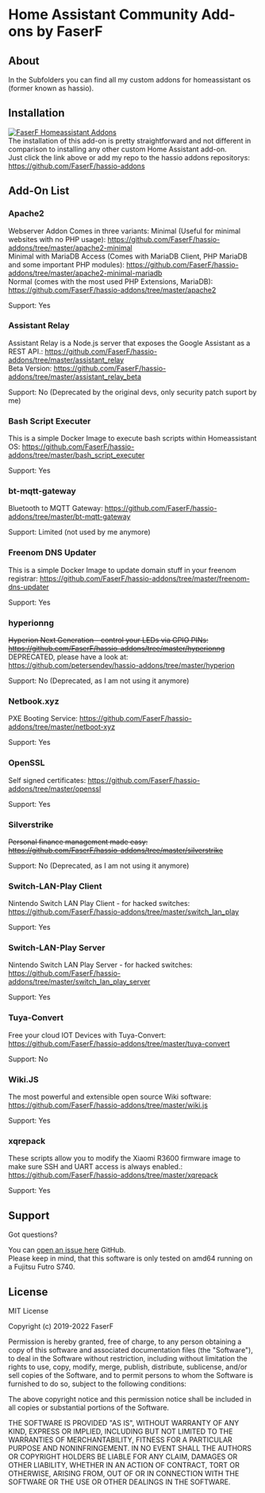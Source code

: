 # Home Assistant Community Add-ons by FaserF

## About

In the Subfolders you can find all my custom addons for homeassistant os (former known as hassio).

## Installation

[![FaserF Homeassistant Addons](https://my.home-assistant.io/badges/supervisor_add_addon_repository.svg)](https://my.home-assistant.io/redirect/supervisor_add_addon_repository/?repository_url=https%3A%2F%2Fgithub.com%2FFaserF%2Fhassio-addons)
<br /> 
The installation of this add-on is pretty straightforward and not different in comparison to installing any other custom Home Assistant add-on.<br /> 
Just click the link above or add my repo to the hassio addons repositorys: https://github.com/FaserF/hassio-addons

## Add-On List

### Apache2
Webserver Addon 
Comes in three variants:
Minimal (Useful for minimal websites with no PHP usage): https://github.com/FaserF/hassio-addons/tree/master/apache2-minimal<br /> 
Minimal with MariaDB Access (Comes with MariaDB Client, PHP MariaDB and some important PHP modules): https://github.com/FaserF/hassio-addons/tree/master/apache2-minimal-mariadb<br /> 
Normal (comes with the most used PHP Extensions, MariaDB): https://github.com/FaserF/hassio-addons/tree/master/apache2

Support: Yes

### Assistant Relay
Assistant Relay is a Node.js server that exposes the Google Assistant as a REST API.: https://github.com/FaserF/hassio-addons/tree/master/assistant_relay<br /> 
Beta Version: https://github.com/FaserF/hassio-addons/tree/master/assistant_relay_beta

Support: No (Deprecated by the original devs, only security patch suport by me)

### Bash Script Executer
This is a simple Docker Image to execute bash scripts within Homeassistant OS: https://github.com/FaserF/hassio-addons/tree/master/bash_script_executer

Support: Yes

### bt-mqtt-gateway
Bluetooth to MQTT Gateway: https://github.com/FaserF/hassio-addons/tree/master/bt-mqtt-gateway

Support: Limited (not used by me anymore)

### Freenom DNS Updater
This is a simple Docker Image to update domain stuff in your freenom registrar: https://github.com/FaserF/hassio-addons/tree/master/freenom-dns-updater

Support: Yes

### hyperionng
~~Hyperion Next Generation - control your LEDs via GPIO PINs: https://github.com/FaserF/hassio-addons/tree/master/hyperionng~~ <br /> 
DEPRECATED, please have a look at: https://github.com/petersendev/hassio-addons/tree/master/hyperion

Support: No (Deprecated, as I am not using it anymore)

### Netbook.xyz
PXE Booting Service: https://github.com/FaserF/hassio-addons/tree/master/netboot-xyz

Support: Yes

### OpenSSL
Self signed certificates: https://github.com/FaserF/hassio-addons/tree/master/openssl

Support: Yes

### Silverstrike
~~Personal finance management made easy: https://github.com/FaserF/hassio-addons/tree/master/silverstrike~~

Support: No (Deprecated, as I am not using it anymore)

### Switch-LAN-Play Client
Nintendo Switch LAN Play Client - for hacked switches: https://github.com/FaserF/hassio-addons/tree/master/switch_lan_play

Support: Yes

### Switch-LAN-Play Server
Nintendo Switch LAN Play Server - for hacked switches: https://github.com/FaserF/hassio-addons/tree/master/switch_lan_play_server

Support: Yes

### Tuya-Convert
Free your cloud IOT Devices with Tuya-Convert: https://github.com/FaserF/hassio-addons/tree/master/tuya-convert

Support: No

### Wiki.JS
The most powerful and extensible open source Wiki software: https://github.com/FaserF/hassio-addons/tree/master/wiki.js

Support: Yes

### xqrepack
These scripts allow you to modify the Xiaomi R3600 firmware image to make sure SSH and UART access is always enabled.: https://github.com/FaserF/hassio-addons/tree/master/xqrepack

Support: Yes

## Support

Got questions?

You can [open an issue here][issue] GitHub. <br /> 
Please keep in mind, that this software is only tested on amd64 running on a Fujitsu Futro S740.

## License

MIT License

Copyright (c) 2019-2022 FaserF

Permission is hereby granted, free of charge, to any person obtaining a copy
of this software and associated documentation files (the "Software"), to deal
in the Software without restriction, including without limitation the rights
to use, copy, modify, merge, publish, distribute, sublicense, and/or sell
copies of the Software, and to permit persons to whom the Software is
furnished to do so, subject to the following conditions:

The above copyright notice and this permission notice shall be included in all
copies or substantial portions of the Software.

THE SOFTWARE IS PROVIDED "AS IS", WITHOUT WARRANTY OF ANY KIND, EXPRESS OR
IMPLIED, INCLUDING BUT NOT LIMITED TO THE WARRANTIES OF MERCHANTABILITY,
FITNESS FOR A PARTICULAR PURPOSE AND NONINFRINGEMENT. IN NO EVENT SHALL THE
AUTHORS OR COPYRIGHT HOLDERS BE LIABLE FOR ANY CLAIM, DAMAGES OR OTHER
LIABILITY, WHETHER IN AN ACTION OF CONTRACT, TORT OR OTHERWISE, ARISING FROM,
OUT OF OR IN CONNECTION WITH THE SOFTWARE OR THE USE OR OTHER DEALINGS IN THE
SOFTWARE.

[FaserF]: https://github.com/FaserF/
[issue]: https://github.com/FaserF/hassio-addons/issues
